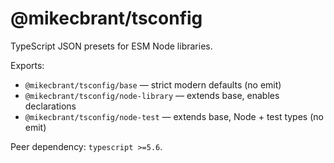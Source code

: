 # @mikecbrant/tsconfig

TypeScript JSON presets for ESM Node libraries.

Exports:

- `@mikecbrant/tsconfig/base` — strict modern defaults (no emit)
- `@mikecbrant/tsconfig/node-library` — extends base, enables declarations
- `@mikecbrant/tsconfig/node-test` — extends base, Node + test types (no emit)

Peer dependency: `typescript >=5.6`.
